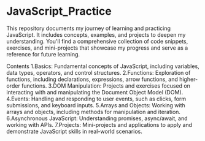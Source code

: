 # JavaScript_Practice
This repository documents my journey of learning and practicing JavaScript. It includes concepts, examples, and projects to deepen my understanding. You'll find a comprehensive collection of code snippets, exercises, and mini-projects that showcase my progress and serve as a reference for future learning.

Contents
1.Basics: Fundamental concepts of JavaScript, including variables, data types, operators, and control structures.
2.Functions: Exploration of functions, including declarations, expressions, arrow functions, and higher-order functions.
3.DOM Manipulation: Projects and exercises focused on interacting with and manipulating the Document Object Model (DOM).
4.Events: Handling and responding to user events, such as clicks, form submissions, and keyboard inputs.
5.Arrays and Objects: Working with arrays and objects, including methods for manipulation and iteration.
6.Asynchronous JavaScript: Understanding promises, async/await, and working with APIs.
7.Projects: Mini-projects and applications to apply and demonstrate JavaScript skills in real-world scenarios.
